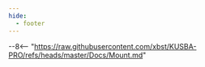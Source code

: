 ```yaml
---
hide:
  - footer
---
```


--8<-- "https://raw.githubusercontent.com/xbst/KUSBA-PRO/refs/heads/master/Docs/Mount.md"